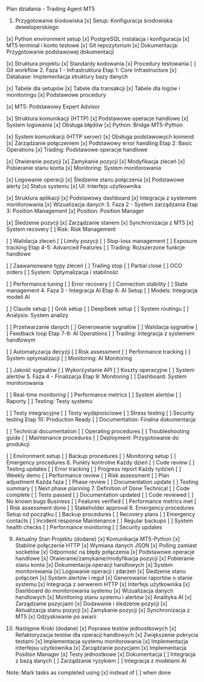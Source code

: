 Plan działania - Trading Agent MT5
1. Przygotowanie środowiska
[x] Setup: Konfiguracja środowiska deweloperskiego

[x] Python environment setup
[x] PostgreSQL instalacja i konfiguracja
[x] MT5 terminal i konto testowe
[x] Git repozytorium
[x] Dokumentacja: Przygotowanie podstawowej dokumentacji

[x] Struktura projektu
[x] Standardy kodowania
[x] Procedury testowania
[ ] Git workflow
2. Faza 1 - Infrastruktura
Etap 1: Core Infrastructure
[x] Database: Implementacja struktury bazy danych

[x] Tabele dla setupów
[x] Tabele dla transakcji
[x] Tabele dla logów i monitoringu
[x] Podstawowe procedury

[x] MT5: Podstawowy Expert Advisor

[x] Struktura komunikacji (HTTP)
[x] Podstawowe operacje handlowe
[x] System logowania
[x] Obsługa błędów
[x] Python: Bridge MT5-Python

[x] System komunikacji (HTTP server)
[x] Obsługa podstawowych komend
[x] Zarządzanie połączeniem
[x] Podstawowy error handling
Etap 2: Basic Operations
[x] Trading: Podstawowe operacje handlowe

[x] Otwieranie pozycji
[x] Zamykanie pozycji
[x] Modyfikacja zleceń
[x] Pobieranie stanu konta
[x] Monitoring: System monitorowania

[x] Logowanie operacji
[x] Śledzenie stanu połączenia
[x] Podstawowe alerty
[x] Status systemu
[x] UI: Interfejs użytkownika

[x] Struktura aplikacji
[x] Podstawowy dashboard
[x] Integracja z systemem monitorowania
[x] Wizualizacja danych
3. Faza 2 - System zarządzania
Etap 3: Position Management
[x] Position: Position Manager

[x] Śledzenie pozycji
[x] Zarządzanie stanem
[x] Synchronizacja z MT5
[x] System recovery
[ ] Risk: Risk Management

[ ] Walidacja zleceń
[ ] Limity pozycji
[ ] Stop-loss management
[ ] Exposure tracking
Etap 4-5: Advanced Features
[ ] Trading: Rozszerzone funkcje handlowe

[ ] Zaawansowane typy zleceń
[ ] Trailing stop
[ ] Partial close
[ ] OCO orders
[ ] System: Optymalizacja i stabilność

[ ] Performance tuning
[ ] Error recovery
[ ] Connection stability
[ ] State management
4. Faza 3 - Integracja AI
Etap 6: AI Setup
[ ] Models: Integracja modeli AI

[ ] Claude setup
[ ] Grok setup
[ ] DeepSeek setup
[ ] System routingu
[ ] Analysis: System analizy

[ ] Przetwarzanie danych
[ ] Generowanie sygnałów
[ ] Walidacja sygnałów
[ ] Feedback loop
Etap 7-8: AI Operations
[ ] Trading: Integracja z systemem handlowym

[ ] Automatyzacja decyzji
[ ] Risk assessment
[ ] Performance tracking
[ ] System optymalizacji
[ ] Monitoring: AI Monitoring

[ ] Jakość sygnałów
[ ] Wykorzystanie API
[ ] Koszty operacyjne
[ ] System alertów
5. Faza 4 - Finalizacja
Etap 9: Monitoring
[ ] Dashboard: System monitorowania

[ ] Real-time monitoring
[ ] Performance metrics
[ ] System alertów
[ ] Raporty
[ ] Testing: Testy systemu

[ ] Testy integracyjne
[ ] Testy wydajnościowe
[ ] Stress testing
[ ] Security testing
Etap 10: Production Ready
[ ] Documentation: Finalna dokumentacja

[ ] Technical documentation
[ ] Operating procedures
[ ] Troubleshooting guide
[ ] Maintenance procedures
[ ] Deployment: Przygotowanie do produkcji

[ ] Environment setup
[ ] Backup procedures
[ ] Monitoring setup
[ ] Emergency procedures
6. Punkty kontrolne
Każdy dzień
[ ] Code review
[ ] Testing updates
[ ] Error tracking
[ ] Progress report
Każdy tydzień
[ ] Weekly demo
[ ] Performance review
[ ] Risk assessment
[ ] Plan adjustment
Każda faza
[ ] Phase review
[ ] Documentation update
[ ] Testing summary
[ ] Next phase planning
7. Definition of Done
Technical
[ ] Code complete
[ ] Tests passed
[ ] Documentation updated
[ ] Code reviewed
[ ] No known bugs
Business
[ ] Features verified
[ ] Performance metrics met
[ ] Risk assessment done
[ ] Stakeholder approval
8. Emergency procedures
Setup od początku
[ ] Backup procedures
[ ] Recovery plans
[ ] Emergency contacts
[ ] Incident response
Maintenance
[ ] Regular backups
[ ] System health checks
[ ] Performance monitoring
[ ] Security updates

9. Aktualny Stan Projektu (dodane)
[x] Komunikacja MT5-Python
   [x] Stabilne połączenie HTTP
   [x] Wymiana danych JSON
   [x] Polling zamiast socketów
   [x] Odporność na błędy połączenia
[x] Podstawowe operacje handlowe
   [x] Otwieranie/zamykanie/modyfikacja pozycji
   [x] Pobieranie stanu konta
   [x] Dokumentacja operacji handlowych
[x] System monitorowania
   [x] Logowanie operacji i zdarzeń
   [x] Śledzenie stanu połączeń
   [x] System alertów i reguł
   [x] Generowanie raportów o stanie systemu
   [x] Integracja z serwerem HTTP
[x] Interfejs użytkownika
   [x] Dashboard do monitorowania systemu
   [x] Wizualizacja danych handlowych
   [x] Monitoring stanu systemu i alertów
   [x] Analityka AI
[x] Zarządzanie pozycjami
   [x] Dodawanie i śledzenie pozycji
   [x] Aktualizacja stanu pozycji
   [x] Zamykanie pozycji
   [x] Synchronizacja z MT5
   [x] Odzyskiwanie po awarii

10. Następne Kroki (dodane)
[x] Poprawa testów jednostkowych
   [x] Refaktoryzacja testów dla operacji handlowych
   [x] Zwiększenie pokrycia testami
[x] Implementacja systemu monitorowania
[x] Implementacja interfejsu użytkownika
[x] Zarządzanie pozycjami
   [x] Implementacja Position Manager
   [x] Testy jednostkowe
   [x] Dokumentacja
[ ] Integracja z bazą danych
[ ] Zarządzanie ryzykiem
[ ] Integracja z modelami AI

Note: Mark tasks as completed using [x] instead of [ ] when done